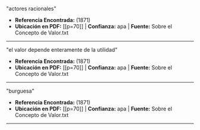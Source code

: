 "actores racionales"
- **Referencia Encontrada:** (1871)
- **Ubicación en PDF:** [[p=70]] | **Confianza:** apa | **Fuente:** Sobre el Concepto de Valor.txt
---
"el valor depende enteramente
                de la utilidad"
- **Referencia Encontrada:** (1871)
- **Ubicación en PDF:** [[p=70]] | **Confianza:** apa | **Fuente:** Sobre el Concepto de Valor.txt
---
"burguesa"
- **Referencia Encontrada:** (1871)
- **Ubicación en PDF:** [[p=70]] | **Confianza:** apa | **Fuente:** Sobre el Concepto de Valor.txt
---
